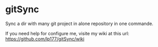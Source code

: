 gitSync
=======

Sync a dir with many git project in alone repository in one commande.

If you need help for configure me, visite my wiki at this url: https://github.com/lp177/gitSync/wiki
